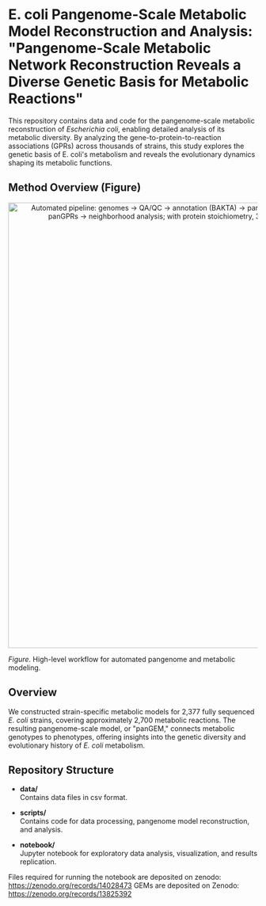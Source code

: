 # E. coli Pangenome-Scale Metabolic Model Reconstruction and Analysis: "Pangenome-Scale Metabolic Network Reconstruction Reveals a Diverse Genetic Basis for Metabolic Reactions"

This repository contains data and code for the pangenome-scale metabolic reconstruction of *Escherichia coli*, enabling detailed analysis of its metabolic diversity. By analyzing the gene-to-protein-to-reaction associations (GPRs) across thousands of strains, this study explores the genetic basis of E. coli's metabolism and reveals the evolutionary dynamics shaping its metabolic functions.

## Method Overview (Figure)

<p align="center">
  <img src="docs/panel1.jpg" width="900" alt="Automated pipeline: genomes → QA/QC → annotation (BAKTA) → pangenome (CD-HIT) → GEM reconstruction (CarveMe) → panGPRs → neighborhood analysis; with protein stoichiometry, 3D modeling, and structural analysis integration.">
</p>

*Figure.* High-level workflow for automated pangenome and metabolic modeling.




## Overview

We constructed strain-specific metabolic models for 2,377 fully sequenced *E. coli* strains, covering approximately 2,700 metabolic reactions. The resulting pangenome-scale model, or "panGEM," connects metabolic genotypes to phenotypes, offering insights into the genetic diversity and evolutionary history of *E. coli* metabolism.


## Repository Structure

- **data/**  
  Contains data files in csv format.
  
- **scripts/**  
  Contains code for data processing, pangenome model reconstruction, and analysis.

- **notebook/**  
  Jupyter notebook for exploratory data analysis, visualization, and results replication.


Files required for running the notebook are deposited on zenodo: https://zenodo.org/records/14028473
GEMs are deposited on Zenodo:  https://zenodo.org/records/13825392

